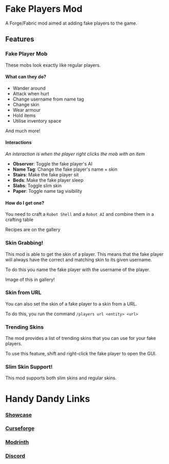 # Fake Players Mod
A Forge/Fabric mod aimed at adding fake players to the game.

## Features
### Fake Player Mob
These mobs look exactly like regular players.

#### What can they do?
- Wander around
- Attack when hurt
- Change username from name tag
- Change skin
- Wear armour
- Hold items
- Utilise inventory space

And much more!

#### Interactions

*An interaction is when the player right clicks the mob with an item*

- **Observer**: Toggle the fake player's AI
- **Name Tag**: Change the fake player's name + skin
- **Stairs**: Make the fake player sit
- **Beds**: Make the fake player sleep
- **Slabs**: Toggle slim skin
- **Paper**: Toggle name tag visibility

#### How do I get one?
You need to craft a ```Robot Shell``` and a ```Robot AI``` and combine them in a crafting table

Recipes are on the gallery

### Skin Grabbing!
This mod is able to get the skin of a player.
This means that the fake player will always have the correct and matching skin to its given username.

To do this you name the fake player with the username of the player.

Image of this in gallery!

### Skin from URL

You can also set the skin of a fake player to a skin from a URL.

To do this, you run the command ```/players url <entity> <url>```

### Trending Skins

The mod provides a list of trending skins that you can use for your fake players.

To use this feature, shift and right-click the fake player to open the GUI.

### Slim Skin Support!
This mod supports both slim skins and regular skins.

# Handy Dandy Links
### [Showcase](https://www.youtube.com/watch?v=O5BO6fA41n0)
### [Curseforge](https://www.curseforge.com/minecraft/mc-mods/fake-player)
### [Modrinth](https://modrinth.com/mod/fake-players)
### [Discord](https://discord.gg/ZgssqpUMHS)
